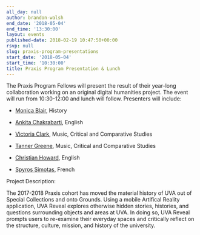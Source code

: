 ```yaml
---
all_day: null
author: brandon-walsh
end_date: '2018-05-04'
end_time: '13:30:00'
layout: events
published-date: 2018-02-19 10:47:50+00:00
rsvp: null
slug: praxis-program-presentations
start_date: '2018-05-04'
start_time: '10:30:00'
title: Praxis Program Presentation & Lunch
---
```


The Praxis Program Fellows will present the result of their year-long collaboration working on an original digital humanities project. The event will run from 10:30-12:00 and lunch will follow. Presenters will include:



 	
  * [Monica Blair](http://scholarslab.org/people/), History

 	
  * [Ankita Chakrabarti](http://scholarslab.org/people/), English

 	
  * [Victoria Clark](http://scholarslab.org/people/), Music, Critical and Comparative Studies

 	
  * [Tanner Greene](http://scholarslab.org/people/), Music, Critical and Comparative Studies

 	
  * [Christian Howard](http://scholarslab.org/people/christian-howard/), English

 	
  * [Spyros Simotas](http://scholarslab.org/people/), French




Project Description:




The 2017-2018 Praxis cohort has moved the material history of UVA out of Special Collections and onto Grounds. Using a mobile Artifical Reality application, UVA Reveal explores otherwise hidden stories, histories, and questions surrounding objects and areas at UVA. In doing so, UVA Reveal prompts users to re-examine their everyday spaces and critically reflect on the structure, culture, mission, and history of the university.



